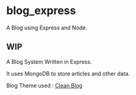 # blog_express
A Blog using Express and Node.

## WIP

A Blog System Written in Express.

It uses MongoDB to store articles and other data.

Blog Theme used : [Clean Blog](https://startbootstrap.com/template-overviews/clean-blog/)
